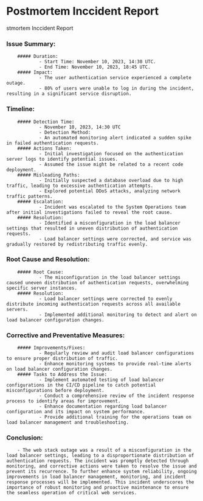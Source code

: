 # Postmortem Inccident Report
stmortem Inccident Report

### Issue Summary:
        ##### Duration:
                - Start Time: November 10, 2023, 14:30 UTC.
                - End Time: November 10, 2023, 18:45 UTC.
        ##### Impact:
                - The user authentication service experienced a complete outage.
                - 80% of users were unable to log in during the incident, resulting in a significant service disruption.
### Timeline:

        ##### Detection Time:
                - November 10, 2023, 14:30 UTC
                - Detection Method:
                - An automated monitoring alert indicated a sudden spike in failed authentication requests.
        ##### Actions Taken:
                - Initial investigation focused on the authentication server logs to identify potential issues.
                - Assumed the issue might be related to a recent code deployment.
        ##### Misleading Paths:
                - Initially suspected a database overload due to high traffic, leading to excessive authentication attempts.
                - Explored potential DDoS attacks, analyzing network traffic patterns.
        ##### Escalation:
                - Incident was escalated to the System Operations team after initial investigations failed to reveal the root cause.
        ##### Resolution:
                - Identified a misconfiguration in the load balancer settings that resulted in uneven distribution of authentication requests.
                - Load balancer settings were corrected, and service was gradually restored by redistributing traffic evenly.

### Root Cause and Resolution:

        ##### Root Cause:
                - The misconfiguration in the load balancer settings caused uneven distribution of authentication requests, overwhelming specific server instances.
        ##### Resolution:
                - Load balancer settings were corrected to evenly distribute incoming authentication requests across all available servers.
                - Implemented additional monitoring to detect and alert on load balancer configuration changes.

### Corrective and Preventative Measures:

        ##### Improvements/Fixes:
                - Regularly review and audit load balancer configurations to ensure proper distribution of traffic.
                - Enhance monitoring systems to provide real-time alerts on load balancer configuration changes.
        ##### Tasks to Address the Issue:
                - Implement automated testing of load balancer configurations in the CI/CD pipeline to catch potential misconfigurations before deployment.
                - Conduct a comprehensive review of the incident response process to identify areas for improvement.
                - Enhance documentation regarding load balancer configuration and its impact on system performance.
                - Provide additional training for the operations team on load balancer management and troubleshooting.

### Conclusion:
        - The web stack outage was a result of a misconfiguration in the load balancer settings, leading to a disproportionate distribution of authentication requests. The incident was promptly detected through monitoring, and corrective actions were taken to resolve the issue and prevent its recurrence. To further enhance system reliability, ongoing improvements in load balancer management, monitoring, and incident response processes will be implemented. This incident underscores the importance of robust monitoring and proactive maintenance to ensure the seamless operation of critical web services.
